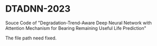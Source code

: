 # DTADNN-2023
Souce Code of "Degradation-Trend-Aware Deep Neural Network with Attention Mechanism for Bearing Remaining Useful Life Prediction"

The file path need fixed.
